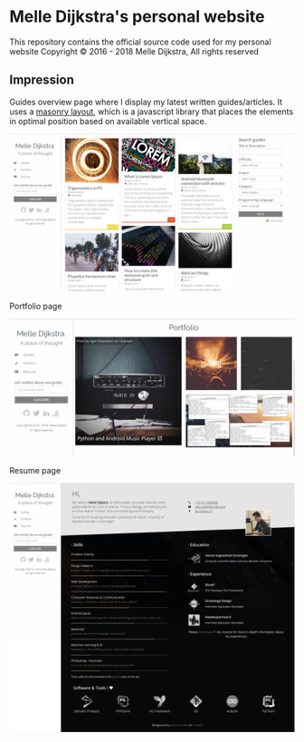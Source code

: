 # Melle Dijkstra's personal website

This repository contains the official source code used for my personal website
Copyright © 2016 - 2018 Melle Dijkstra, All rights reserved

## Impression

Guides overview page where I display my latest written guides/articles.
It uses a [masonry layout](https://masonry.desandro.com/), which is a javascript library
that places the elements in optimal position based on available vertical space. 

![Guides Overview](project-files/guides-overview.png)

Portfolio page

![Portfolio](project-files/portfolio.jpg)

Resume page

![Resume](project-files/resume.jpg)
